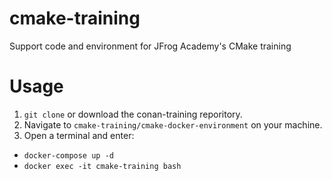 # cmake-training
Support code and environment for JFrog Academy's CMake training

# Usage
1. `git clone` or download the conan-training reporitory.
2. Navigate to `cmake-training/cmake-docker-environment` on your machine.
3. Open a terminal and enter:
-   `docker-compose up -d`
-   `docker exec -it cmake-training bash`
